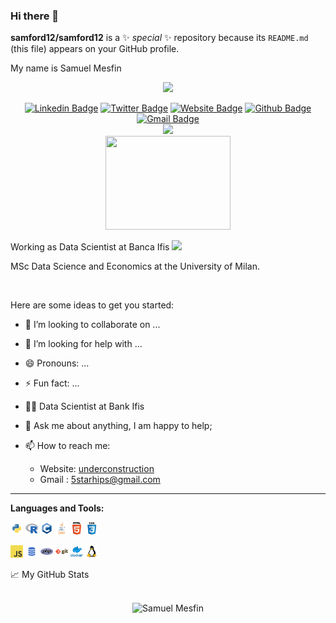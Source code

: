 ### Hi there 👋


**samford12/samford12** is a ✨ _special_ ✨ repository because its `README.md` (this file) appears on your GitHub profile.

My name is Samuel Mesfin<div id="header" align="center">
  <img src="https://media.giphy.com/media/M9gbBd9nbDrOTu1Mqx/giphy.gif" width="60"/>

[![Linkedin Badge](https://img.shields.io/badge/-LinkedIn-blue?style=for-the-badge&logo=Linkedin&logoColor=white&link=https://www.linkedin.com/in/samuel-mesfin/)](https://www.linkedin.com/in/samuel-mesfin/)
[![Twitter Badge](https://img.shields.io/badge/-Twitter-1ca0f1?style=for-the-badge&labelColor=1ca0f1&logo=twitter&logoColor=white&link=https://twitter.com/Samuels_view)](https://twitter.com/Samuels_view)
[![Website Badge](https://img.shields.io/badge/-Website-darkgreen?style=for-the-badge&labelColor=green&logo=chrome&logoColor=white&link=https://ierardiandrea.com/)](#https://samuelMesfin.com/#)
[![Github Badge](https://img.shields.io/badge/-github-black?style=for-the-badge&labelColor=black&logo=github&logoColor=white&link=https://github.com/samford12)](https://github.com/samford12)
[![Gmail Badge](https://img.shields.io/badge/-Gmail-c14438?style=for-the-badge&logo=Gmail&logoColor=white&link=mailto:5starhips@gmail.com)](mailto:5starhips@gmail.com)
 <br> ![](https://visitor-badge.glitch.me/badge?page_id=samford12)
<br>
<img src="https://media.giphy.com/media/dWesBcTLavkZuG35MI/giphy.gif" width="200" height="150"/>
  </div>
Working as Data Scientist at Banca Ifis   <img src="https://www.bancaifis.it/app/uploads/2020/06/logo_banca-ifis@2x.png" width="50px"> </img> <br>

MSc Data Science and Economics at the University of Milan. 

<br>


Here are some ideas to get you started:

- 👯 I’m looking to collaborate on ...
- 🤔 I’m looking for help with ...

- 😄 Pronouns: ...
- ⚡ Fun fact: ...


- 🧑‍💼 Data Scientist at Bank Ifis
<!-- - 🌱 I’m currently learning GCP -->
- 💬 Ask me about anything, I am happy to help;

- 📫 How to reach me: 
    - Website: [underconstruction](https://samnet.com)
    - Gmail : <a href="MAILTO:5starhips@gmail.com">5starhips@gmail.com</a> 

--- 
**Languages and Tools:**  

<code><img height="20" src="https://raw.githubusercontent.com/github/explore/80688e429a7d4ef2fca1e82350fe8e3517d3494d/topics/python/python.png"></code>
<code><img height="20" src="https://raw.githubusercontent.com/github/explore/80688e429a7d4ef2fca1e82350fe8e3517d3494d/topics/r/r.png"></code>
<code><img height="20" src="https://raw.githubusercontent.com/github/explore/80688e429a7d4ef2fca1e82350fe8e3517d3494d/topics/c/c.png"></code>
<code><img height="20" src="https://raw.githubusercontent.com/github/explore/80688e429a7d4ef2fca1e82350fe8e3517d3494d/topics/java/java.png"></code>
<code><img height="20" src="https://raw.githubusercontent.com/github/explore/80688e429a7d4ef2fca1e82350fe8e3517d3494d/topics/html/html.png"></code>
<code><img height="20" src="https://raw.githubusercontent.com/github/explore/80688e429a7d4ef2fca1e82350fe8e3517d3494d/topics/css/css.png"></code>

<code><img height="20" src="https://raw.githubusercontent.com/github/explore/80688e429a7d4ef2fca1e82350fe8e3517d3494d/topics/javascript/javascript.png"></code>
<code><img height="20" src="https://raw.githubusercontent.com/github/explore/80688e429a7d4ef2fca1e82350fe8e3517d3494d/topics/sql/sql.png"></code>
<code><img height="20" src="https://raw.githubusercontent.com/github/explore/80688e429a7d4ef2fca1e82350fe8e3517d3494d/topics/php/php.png"></code>
<code><img height="20" src="https://raw.githubusercontent.com/github/explore/80688e429a7d4ef2fca1e82350fe8e3517d3494d/topics/git/git.png"></code>
<code><img height="20" src="https://raw.githubusercontent.com/github/explore/80688e429a7d4ef2fca1e82350fe8e3517d3494d/topics/docker/docker.png"></code>
<code><img height="20" src="https://raw.githubusercontent.com/github/explore/80688e429a7d4ef2fca1e82350fe8e3517d3494d/topics/linux/linux.png"></code>


<summary>📈 My GitHub Stats</summary>
<br>
<p align="center"> <img src="https://github-readme-stats.vercel.app/api?username=samford12&show_icons=true&theme=gotham" alt="Samuel Mesfin" />
